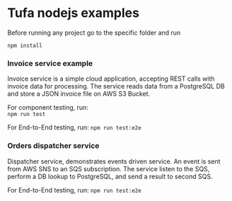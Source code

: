 # Tufa nodejs examples

Before running any project go to the specific folder and run  

``npm install``

### Invoice service example
Invoice service is a simple cloud application, accepting REST calls with invoice data for processing.
The service reads data from a PostgreSQL DB and store a JSON invoice file on AWS S3 Bucket.

For component testing, run:  
``npm run test``

For End-to-End testing, run:
`npm run test:e2e`


### Orders dispatcher service
Dispatcher service, demonstrates events driven service. An event is sent from AWS SNS to an SQS subscription.
The service listen to the SQS, perform a DB lookup to PostgreSQL, and send a result to second SQS.

For End-to-End testing, run: 
`npm run test:e2e`

